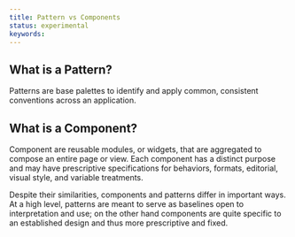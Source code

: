 ```yaml
---
title: Pattern vs Components
status: experimental
keywords:
---
```


## What is a Pattern?

Patterns are base palettes to identify and apply common, consistent conventions across an application.

## What is a Component?

Component are reusable modules, or widgets, that are aggregated to compose an entire page or view. Each component has a distinct purpose and may have prescriptive specifications for behaviors, formats, editorial, visual style, and variable treatments.


Despite their similarities, components and patterns differ in important ways. At a high level, patterns are meant to serve as baselines open to interpretation and use; on the other hand components are quite specific to an established design and thus more prescriptive and fixed.
